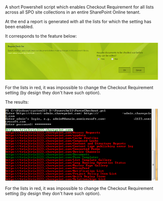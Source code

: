 A short Powershell script which enables Checkout Requirement for all lists across all SPO site collections in an entire SharePoint Online tenant.

At the end a report is generated with all the lists for which the setting has been enabled.

It corresponds to the feature below:

<img src="../Force document checkout on the whole tenant/RequireCheckout.png">

For the lists in red, it was impossible to change the Checkout Requirement setting (by design they don't have such option).

The results:

<img src="../Force document checkout on the whole tenant/RequireCheckoutResults2.png">

For the lists in red, it was impossible to change the Checkout Requirement setting (by design they don't have such option).
